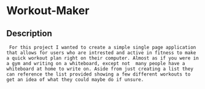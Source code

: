 # Workout-Maker

## Description
     For this project I wanted to create a simple single page application that allows for users who are intrested and active in fitness to make a quick workout plan right on their computer. Almost as if you were in a gym and writing on a whiteboard, except not  many people have a whiteboard at home to write on. Aside from just creating a list they can reference the list provided showing a few different workouts to get an idea of what they could maybe do if unsure.

